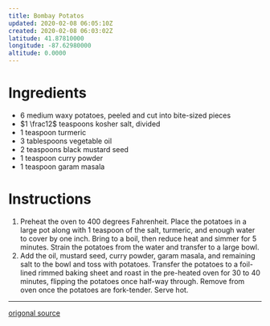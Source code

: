 ```yaml
---
title: Bombay Potatos
updated: 2020-02-08 06:05:10Z
created: 2020-02-08 06:03:02Z
latitude: 41.87810000
longitude: -87.62980000
altitude: 0.0000
---
```


# Ingredients

* 6 medium waxy potatoes, peeled and cut into bite-sized pieces
* $1 \frac12$ teaspoons kosher salt, divided
* 1 teaspoon turmeric
* 3 tablespoons vegetable oil
* 2 teaspoons black mustard seed
* 1 teaspoon curry powder
* 1 teaspoon garam masala

# Instructions

1. Preheat the oven to 400 degrees Fahrenheit. Place the potatoes in a large pot along with 1 teaspoon of the salt, turmeric, and enough water to cover by one inch. Bring to a boil, then reduce heat and simmer for 5 minutes. Strain the potatoes from the water and transfer to a large bowl.
2. Add the oil, mustard seed, curry powder, garam masala, and remaining salt to the bowl and toss with potatoes. Transfer the potatoes to a foil-lined rimmed baking sheet and roast in the pre-heated oven for 30 to 40 minutes, flipping the potatoes once half-way through. Remove from oven once the potatoes are fork-tender. Serve hot.

---

[origonal source](https://thewanderlustkitchen.com/bombay-potatoes/)